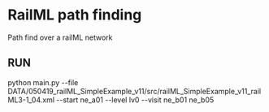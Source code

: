 # RailML path finding

Path find over a railML network

## RUN

python main.py --file DATA/050419_railML_SimpleExample_v11/src/railML_SimpleExample_v11_railML3-1_04.xml --start ne_a01 --level lv0 --visit ne_b01 ne_b05